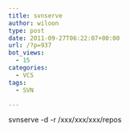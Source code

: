 ```yaml
---
title: svnserve
author: wiloon
type: post
date: 2011-09-27T06:22:07+00:00
url: /?p=937
bot_views:
  - 15
categories:
  - VCS
tags:
  - SVN

---
```

svnserve -d -r /xxx/xxx/xxx/repos